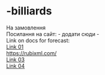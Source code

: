 # -billiards
На замовлення <br>
Посилання на сайт: - додати сюди -<br>
Link on docs for forecast: <br>
<a href="https://medium.com/@nticaric/text-classification-with-php-7c571527e28c"> Link 01</a><br>
<a href="https://rubixml.com/"> https://rubixml.com/ </a><br>
<a href="https://docs.rubixml.com/en/latest/#installation"> Link 03</a><br>
<a href="https://php-ml.readthedocs.io/en/latest/"> Link 04</a><br>

